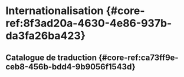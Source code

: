 # Internationalisation {#core-ref:8f3ad20a-4630-4e86-937b-da3fa26ba423}

## Catalogue de traduction {#core-ref:ca73ff9e-ceb8-456b-bdd4-9b9056f1543d}